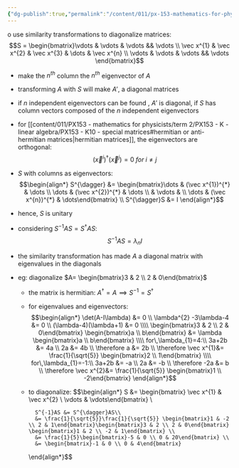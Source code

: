 ```yaml
---
{"dg-publish":true,"permalink":"/content/011/px-153-mathematics-for-physicists/term-2/px-153-k-linear-algebra/px-153-k16-diagonalization/","created":"2024-10-01T18:27:09.403+01:00","updated":"2024-11-26T19:40:41.899+00:00"}
---
```


o use similarity transformations to diagonalize matrices:
$$S = \begin{bmatrix}\vdots & \vdots & \vdots && \vdots \\ \vec x^{1} & \vec x^{2} & \vec x^{3} &  \dots & \vec x^{n} \\ \vdots & \vdots & \vdots && \vdots \end{bmatrix}$$
- make the $n^{th}$ column the $n^{th}$ eigenvector of $A$
- transforming $A$ with $S$ will make $A'$, a diagonal matrices

- if $n$ independent eigenvectors can be found , $A'$ is diagonal, if $S$ has column vectors composed of the $n$ independent eigenvectors

- for [[content/011/PX153 - mathematics for physicists/term 2/PX153 - K - linear algebra/PX153 - K10 - special matrices#hermitian or anti-hermitian matrices\|hermitian matrices]], the eigenvectors are orthogonal:
$$(\vec x^{i})^{\dagger} (\vec x^{j})=0\; for\; i\ne j$$
 - $S$ with columns as eigenvectors:
$$\begin{align*}
	S^{\dagger} &= \begin{bmatrix}\dots & (\vec x^{1})^{*} & \dots \\ \dots & (\vec x^{2})^{*} & \dots \\  & \vdots &  \\  \dots & (\vec x^{n})^{*} & \dots\end{bmatrix} \\
	S^{\dagger}S &= I
\end{align*}$$
- hence, $S$  is unitary

-  considering $S^{-1}AS = S^{\dagger}AS:$
$$S^{-1}AS = \lambda_{n}I$$
- the similarity transformation has made $A$ a diagonal matrix with eigenvalues in the diagonals

- eg: diagonalize $A= \begin{bmatrix}3 & 2 \\ 2 & 0\end{bmatrix}$
	- the matrix is hermitian: $A^{\dagger}=A \implies S^{-1}=S^{\dagger}$
	- for eigenvalues and eigenvectors:
$$\begin{align*}
			\det(A-I\lambda) &= 0 \\
			\lambda^{2} -3\lambda-4 &= 0 \\
			(\lambda-4)(\lambda+1) &= 0  \\\\
			\begin{bmatrix}3 & 2 \\ 2 & 0\end{bmatrix} \begin{bmatrix}a \\ b\end{bmatrix} &= \lambda \begin{bmatrix}a \\ b\end{bmatrix} \\\\
			for\,\lambda_{1}=4:\\
			3a+2b &= 4a \\
			2a &= 4b \\
			\therefore a &= 2b \\
			\therefore \vec x^{1}&= \frac{1}{\sqrt{5}} \begin{bmatrix}2 \\ 1\end{bmatrix}
			\\\\
			for\,\lambda_{1}=-1:\\
			3a+2b &= -a \\
			2a &= -b \\
			\therefore -2a &= b \\
			\therefore \vec x^{2}&= \frac{1}{\sqrt{5}} \begin{bmatrix}1 \\ -2\end{bmatrix}
		\end{align*}$$
	- to diagonalize:
$$\begin{align*}
			S &= \begin{bmatrix} \vec x^{1} & \vec x^{2}  \\ \vdots & \vdots\end{bmatrix} \\

			S^{-1}AS &= S^{\dagger}AS\\
			&= \frac{1}{\sqrt{5}}\frac{1}{\sqrt{5}} \begin{bmatrix}1 & -2 \\ 2 & 1\end{bmatrix}\begin{bmatrix}3 & 2 \\ 2 & 0\end{bmatrix} \begin{bmatrix}1 & 2 \\ -2 & 1\end{bmatrix} \\
			&= \frac{1}{5}\begin{bmatrix}-5 & 0 \\ 0 & 20\end{bmatrix} \\
			&= \begin{bmatrix}-1 & 0 \\ 0 & 4\end{bmatrix}
		\end{align*}$$

